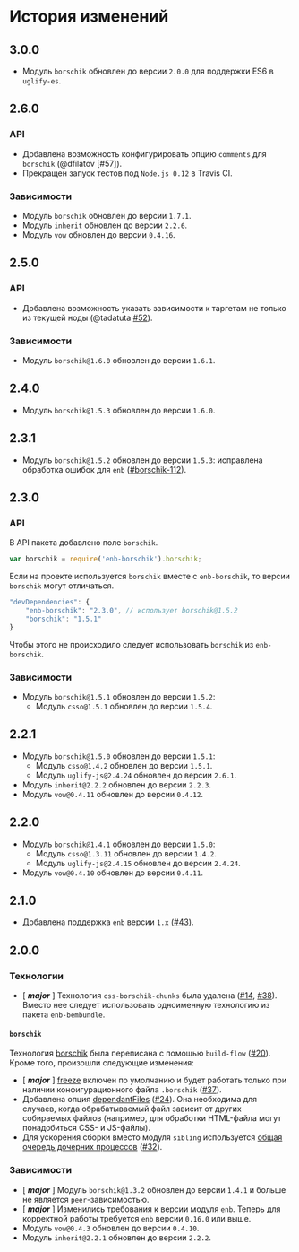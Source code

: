 История изменений
=================

3.0.0
-----

* Модуль `borschik` обновлен до версии `2.0.0` для поддержки ES6 в `uglify-es`.

2.6.0
-----

### API

* Добавлена возможность конфигурировать опцию `comments` для `borschik` (@dfilatov [#57]).
* Прекращен запуск тестов под `Node.js 0.12` в Travis CI.

### Зависимости

* Модуль `borschik` обновлен до версии `1.7.1`.
* Модуль `inherit` обновлен до версии `2.2.6`.
* Модуль `vow` обновлен до версии `0.4.16`.

2.5.0
-----

### API

* Добавлена возможность указать зависимости к таргетам не только из текущей ноды (@tadatuta [#52]).

[#52]: https://github.com/enb/enb-borschik/pull/52

### Зависимости

* Модуль `borschik@1.6.0` обновлен до версии `1.6.1`.

2.4.0
-----

* Модуль `borschik@1.5.3` обновлен до версии `1.6.0`.

2.3.1
-----

* Модуль `borschik@1.5.2` обновлен до версии `1.5.3`: исправлена обработка ошибок для `enb` ([#borschik-112]).

2.3.0
-----

### API

В API пакета добавлено поле `borschik`.

```js
var borschik = require('enb-borschik').borschik;
```

Если на проекте используется `borschik` вместе с `enb-borschik`, то версии `borschik` могут отличаться.

```js
"devDependencies": {
    "enb-borschik": "2.3.0", // использует borschik@1.5.2
    "borschik": "1.5.1"
}
```

Чтобы этого не происходило следует использовать `borschik` из `enb-borschik`.

### Зависимости

* Модуль `borschik@1.5.1` обновлен до версии `1.5.2`:
    * Модуль `csso@1.5.1` обновлен до версии `1.5.4`.

2.2.1
-----

* Модуль `borschik@1.5.0` обновлен до версии `1.5.1`:
    * Модуль `csso@1.4.2` обновлен до версии `1.5.1`.
    * Модуль `uglify-js@2.4.24` обновлен до версии `2.6.1`.
* Модуль `inherit@2.2.2` обновлен до версии `2.2.3`.
* Модуль `vow@0.4.11` обновлен до версии `0.4.12`.

2.2.0
-----

* Модуль `borschik@1.4.1` обновлен до версии `1.5.0`:
    * Модуль `csso@1.3.11` обновлен до версии `1.4.2`.
    * Модуль `uglify-js@2.4.15` обновлен до версии `2.4.24`.
* Модуль `vow@0.4.10` обновлен до версии `0.4.11`.

2.1.0
-----

* Добавлена поддержка `enb` версии `1.x` ([#43]).

2.0.0
-----

### Технологии

* [ __*major*__ ] Технология `css-borschik-chunks` была удалена ([#14], [#38]). Вместо нее следует использовать одноименную технологию из пакета `enb-bembundle`.

#### `borschik`

Технология [borschik](api.ru.md#borschik) была переписана с помощью `build-flow` ([#20]). Кроме того, произошли следующие изменения:

* [ __*major*__ ] [freeze](api.ru.md#freeze) включен по умолчанию и будет работать только при наличии конфигурационного файла `.borschik` ([#37]).
* Добавлена опция [dependantFiles](api.ru.md#dependantfiles) ([#24]). Она необходима для случаев, когда обрабатываемый файл зависит от других собираемых файлов (например, для обработки HTML-файла могут понадобиться CSS- и JS-файлы).
* Для ускорения сборки вместо модуля `sibling` используется [общая очередь дочерних процессов](https://github.com/enb/enb#nodegetsharedresources) ([#32]).

### Зависимости

* [ __*major*__ ] Модуль `borschik@1.3.2` обновлен до версии `1.4.1` и больше не является `peer`-зависимостью.
* [ __*major*__ ] Изменились требования к версии модуля `enb`. Теперь для корректной работы требуется `enb` версии `0.16.0` или выше.
* Модуль `vow@0.4.3` обновлен до версии `0.4.10`.
* Модуль `inherit@2.2.1` обновлен до версии `2.2.2`.

[#borschik-112]: https://github.com/bem/borschik/pull/112
[#43]: https://github.com/enb/enb-borschik/pull/43
[#38]: https://github.com/enb/enb-borschik/issues/38
[#37]: https://github.com/enb/enb-borschik/issues/37
[#32]: https://github.com/enb/enb-borschik/pull/32
[#24]: https://github.com/enb/enb-borschik/issues/24
[#20]: https://github.com/enb/enb-borschik/issues/20
[#14]: https://github.com/enb/enb-borschik/issues/14
